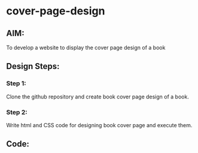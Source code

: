 # cover-page-design
## AIM:
To develop a website to display the cover page design of a book

## Design Steps:

### Step 1:
Clone the github repository and create book cover page design of a book.

### Step 2:
Write html and CSS code for designing book cover page and execute them.

## Code:
<!DOCTYPE html>
<html lang="en">
    <head>
         <meta name="viewport" 
         content="width=device-width, initial-scale=1.0">
         <style>

        .bookpage{
            width: 400px;
            height: 600px;
            color:black;
            margin-left: auto;
            margin-right: auto;
            padding: 20px;
            font-family: 'Franklin Gothic Medium', 'Arial Narrow', Arial, sans-serif;
            background-image: url(/static/images/mani2.jpg);
            background-size: cover;
        }
            

        .insight{
            color: black;
            font-family: 'Franklin Gothic Medium', 'Arial Narrow', Arial, sans-serif;

        }

        
        .hrstyle{
            width:200px;
        }
        .author{
        
            display: inline;
            position: relative;
            color: rebeccapurple;
            top:190px;
            
            font-family:Georgia;
            font-size: bold;
        }
        .booktitle{
            font-family: 'Courier New', Courier, monospace;
            font-size: larger;
            text-align: center;
            position: relative;
            top: 30px;
        
        }
        .id {
            width:400px;
            position: relative;
            top:180px;
            
        }
        .pub{
            font-size: medium;
            position: relative;
            top:155px;
            left:330px;
        }
        .ed{
            color:burlywood;
            font-size: medium;
            font-family: Verdana;
            position:relative;
            top:85px;

        }
        .subtitle{
            font-family:Tahoma;
            font-size: large;
            position: relative;
            top:40px;
        }
        .mypic{
            position: relative;
            top: 135px;
            left: 260px;
            width: 100px;
            height: 100px;
            background-size: cover;
        }
        </style>
        <title>Book Cover Page</title>
    </head>
    <body>
        <div class="bookpage">
            <div class="insight">
                SEC WORLD
            </div>
            <div class="hrstyle">
                <hr style="color: grey;">
            </div>
            <div class="booktitle">
                <h1>HISTORY OF SEC</h1></div>
            <div class="subtitle">
                SAVEETHA UNIVERSITY
            </div>
            <div class="mypic">
                <img src="/static/images/mani.jpg" width="130" height="145" alt="">
            </div>
            <div class="id">
                <hr style="color: indigo;">
            </div>
            <div class="author">
               <p><b>MANIKANDAN</b></p>
            </div>
            <div class="pub">
                SEC
            </div>
            <div class="ed">
                <b>SEC Edition</b>
            </div>
        </div>
    </body>
</html>


## Output:
![Screenshot (2)](https://github.com/manikandan26052004/cover-page-design/assets/121999845/e3715440-75bb-470c-85f7-fd373b568e9a)


## Result:
The program for designing book cover page using HTML and CSS is executed successfully.
